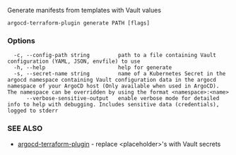 Generate manifests from templates with Vault values

```
argocd-terraform-plugin generate PATH [flags]
```

### Options
```
  -c, --config-path string         path to a file containing Vault configuration (YAML, JSON, envfile) to use
  -h, --help                       help for generate
  -s, --secret-name string         name of a Kubernetes Secret in the argocd namespace containing Vault configuration data in the argocd namespace of your ArgoCD host (Only available when used in ArgoCD). The namespace can be overridden by using the format <namespace>:<name>
      --verbose-sensitive-output   enable verbose mode for detailed info to help with debugging. Includes sensitive data (credentials), logged to stderr
```

### SEE ALSO

* [argocd-terraform-plugin](avp.md) - replace <placeholder\>'s with Vault secrets

